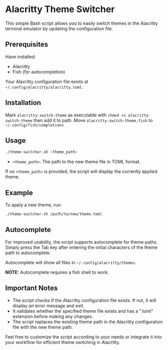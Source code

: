 # Alacritty Theme Switcher

This simple Bash script allows you to easily switch themes in the Alacritty terminal emulator by updating the configuration file.

## Prerequisites

Have installed: 
- Alacritty
- Fish (for autocompletion)

Your Alacritty configuration file exists at `~/.config/alacritty/alacritty.toml`.

## Installation

Mark `alacritty-switch-theme` as executable with `chmod +x alacritty-switch-theme` then add it to path. 
Move `alacritty-switch-theme.fish` to `~/.config/fish/completions`

## Usage

```bash
./theme-switcher.sh <theme_path>
```

- `<theme_path>`: The path to the new theme file in TOML format.

If no `<theme_path>` is provided, the script will display the currently applied theme.

## Example

To apply a new theme, run:

```bash
./theme-switcher.sh /path/to/new/theme.toml
```

## Autocomplete

For improved usability, the script supports autocomplete for theme paths. Simply press the Tab key after entering the initial characters of the theme path to autocomplete. 

Autocomplete will show all files in `~/.config/alacritty/themes`.

**NOTE:** Autocomplete requires a fish shell to work. 

## Important Notes

- The script checks if the Alacritty configuration file exists. If not, it will display an error message and exit.
- It validates whether the specified theme file exists and has a ".toml" extension before making any changes.
- The script replaces the existing theme path in the Alacritty configuration file with the new theme path.

Feel free to customize the script according to your needs or integrate it into your workflow for efficient theme switching in Alacritty.

